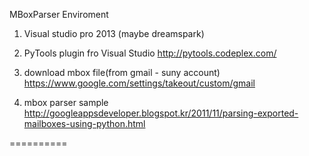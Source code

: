 MBoxParser
Enviroment

1. Visual studio pro 2013 (maybe dreamspark)

2. PyTools plugin fro Visual Studio
http://pytools.codeplex.com/ 

3. download mbox file(from gmail - suny account)
https://www.google.com/settings/takeout/custom/gmail 

3. mbox parser sample
http://googleappsdeveloper.blogspot.kr/2011/11/parsing-exported-mailboxes-using-python.html





==========
